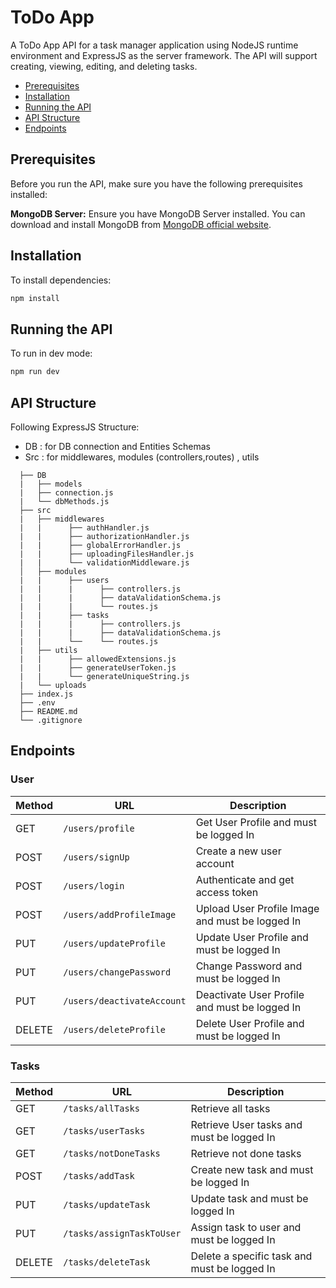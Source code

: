 # ToDo App

A ToDo App API for a task manager application using NodeJS runtime environment and ExpressJS as the server framework.
The API will support creating, viewing, editing, and deleting tasks.

- [Prerequisites](#prerequisites)
- [Installation](#installation)
- [Running the API](#running-the-api)
- [API Structure](#api-structure)
- [Endpoints](#endpoints)

## Prerequisites

Before you run the API, make sure you have the following prerequisites installed:

**MongoDB Server:** Ensure you have MongoDB Server installed. You can download and install MongoDB from [MongoDB official website](https://www.mongodb.com/try/download/community).

## Installation

To install dependencies:

```bash
npm install
```

## Running the API

To run in dev mode:

```bash
npm run dev
```

## API Structure

Following ExpressJS Structure:

- DB : for DB connection and Entities Schemas
- Src : for middlewares, modules (controllers,routes) , utils

```
  ├── DB
  |   ├── models
  |   ├── connection.js
  |   └── dbMethods.js
  ├── src
  |   ├── middlewares
  |   |      ├── authHandler.js
  |   |      ├── authorizationHandler.js
  |   |      ├── globalErrorHandler.js
  |   |      ├── uploadingFilesHandler.js
  |   |      └── validationMiddleware.js
  │   ├── modules
  |   |      ├── users
  |   |      |      ├── controllers.js
  |   |      |      ├── dataValidationSchema.js
  |   |      |      └── routes.js
  |   |      ├── tasks
  |   |      |      ├── controllers.js
  |   |      |      ├── dataValidationSchema.js
  |   |      └──    └── routes.js
  |   ├── utils
  |   |      ├── allowedExtensions.js
  |   |      ├── generateUserToken.js
  |   |      └── generateUniqueString.js
  |   └── uploads
  ├── index.js
  ├── .env
  ├── README.md
  └── .gitignore
```

## Endpoints

### User

| Method | URL                        | Description                                     |
| ------ | -------------------------- | ----------------------------------------------- |
| GET    | `/users/profile`           | Get User Profile and must be logged In          |
| POST   | `/users/signUp`            | Create a new user account                       |
| POST   | `/users/login`             | Authenticate and get access token               |
| POST   | `/users/addProfileImage`   | Upload User Profile Image and must be logged In |
| PUT    | `/users/updateProfile`     | Update User Profile and must be logged In       |
| PUT    | `/users/changePassword`    | Change Password and must be logged In           |
| PUT    | `/users/deactivateAccount` | Deactivate User Profile and must be logged In   |
| DELETE | `/users/deleteProfile`     | Delete User Profile and must be logged In       |

### Tasks

| Method | URL                       | Description                                  |
| ------ | ------------------------- | -------------------------------------------- |
| GET    | `/tasks/allTasks`         | Retrieve all tasks                           |
| GET    | `/tasks/userTasks`        | Retrieve User tasks and must be logged In    |
| GET    | `/tasks/notDoneTasks`     | Retrieve not done tasks                      |
| POST   | `/tasks/addTask`          | Create new task and must be logged In        |
| PUT    | `/tasks/updateTask`       | Update task and must be logged In            |
| PUT    | `/tasks/assignTaskToUser` | Assign task to user and must be logged In    |
| DELETE | `/tasks/deleteTask`       | Delete a specific task and must be logged In |
